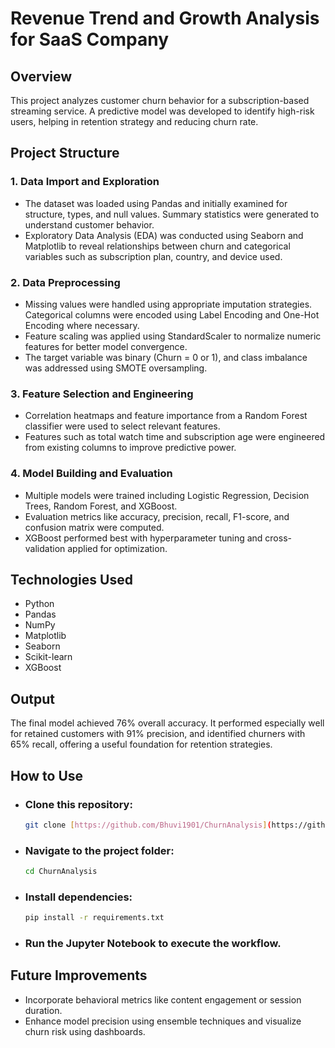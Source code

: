 # Revenue Trend and Growth Analysis for SaaS Company

## Overview

This project analyzes customer churn behavior for a subscription-based streaming service. A predictive model was developed to identify high-risk users, helping in retention strategy and reducing churn rate.

## Project Structure

### 1. Data Import and Exploration
- The dataset was loaded using Pandas and initially examined for structure, types, and null values. Summary statistics were generated to understand customer behavior.
- Exploratory Data Analysis (EDA) was conducted using Seaborn and Matplotlib to reveal relationships between churn and categorical variables such as subscription plan, country, and device used.

### 2. Data Preprocessing
- Missing values were handled using appropriate imputation strategies. Categorical columns were encoded using Label Encoding and One-Hot Encoding where necessary.
- Feature scaling was applied using StandardScaler to normalize numeric features for better model convergence.
- The target variable was binary (Churn = 0 or 1), and class imbalance was addressed using SMOTE oversampling.

### 3. Feature Selection and Engineering
- Correlation heatmaps and feature importance from a Random Forest classifier were used to select relevant features.
- Features such as total watch time and subscription age were engineered from existing columns to improve predictive power.

### 4. Model Building and Evaluation
- Multiple models were trained including Logistic Regression, Decision Trees, Random Forest, and XGBoost.
- Evaluation metrics like accuracy, precision, recall, F1-score, and confusion matrix were computed.
- XGBoost performed best with hyperparameter tuning and cross-validation applied for optimization.

## Technologies Used

- Python
- Pandas
- NumPy
- Matplotlib
- Seaborn
- Scikit-learn
- XGBoost

## Output

The final model achieved 76% overall accuracy. It performed especially well for retained customers with 91% precision, and identified churners with 65% recall, offering a useful foundation for retention strategies.

## How to Use

- ### Clone this repository:
  ```bash
  git clone [https://github.com/Bhuvi1901/ChurnAnalysis](https://github.com/Bhuvi1901/ChurnAnalysis)
  ```
- ### Navigate to the project folder:
  ```bash
  cd ChurnAnalysis
  ```
- ### Install dependencies:
  ```bash
  pip install -r requirements.txt
  ```
- ### Run the Jupyter Notebook to execute the workflow.

## Future Improvements

- Incorporate behavioral metrics like content engagement or session duration.
- Enhance model precision using ensemble techniques and visualize churn risk using dashboards.
